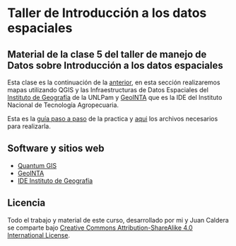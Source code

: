 # Taller de Introducción a los datos espaciales

## Material de la clase 5 del taller de manejo de Datos sobre Introducción a los datos espaciales

Esta clase es la continuación de la [anterior](), en esta sección realizaremos mapas utilizando QGIS y las Infraestructuras de Datos Espaciales del [Instituto de Geografía](http://www.humanas.unlpam.edu.ar/wordpress/igeografia/ide-la-pampa/#.XXrI7X97k_4) de la UNLPam y [GeoINTA](http://www.geointa.inta.gob.ar/) que es la IDE del Instituto Nacional de Tecnología Agropecuaria.

Esta es la [guía paso a paso]() de la practica y [aqui]() los archivos necesarios para realizarla.

## Software y sitios web
 * [Quantum GIS](www.qgis.org)
 * [GeoINTA](http://www.geointa.inta.gob.ar/)
 * [IDE Instituto de Geografía](http://www.humanas.unlpam.edu.ar/wordpress/igeografia/ide-la-pampa/#.XXrI7X97k_4)
    

## Licencia

 Todo el trabajo y material de este curso, desarrollado por mi y Juan Caldera se comparte bajo [Creative Commons Attribution-ShareAlike 4.0 International License](https://creativecommons.org/licenses/by-sa/4.0/deed.es_ES).
 

